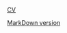 [CV](https://andreizpgh.github.io/rsschool-cv/)

[MarkDown version](https://andreizpgh.github.io/rsschool-cv/cv)